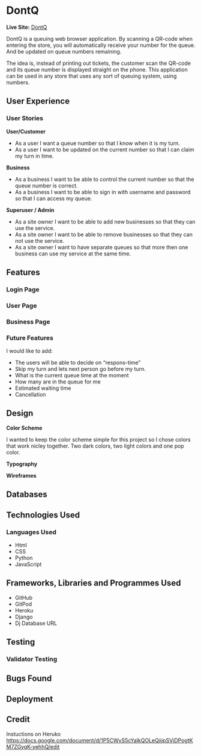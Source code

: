 # DontQ
__Live Site:__
[DontQ](https://emmabergner.github.io/dontq/) 


DontQ is a queuing web browser application. By scanning a QR-code when entering the store, you will automatically receive your number for the queue. And be updated on queue numbers remaining. 

The idea is, instead of printing out tickets, the customer scan the QR-code and its queue number is displayed straight on the phone. This application can be used in any store that uses any sort of queuing system, using numbers. 


## User Experience
### User Stories
__User/Customer__
- As a user I want a queue number so that I know when it is my turn.
- As a user I want to be updated on the current number so that I can claim my turn in time.

__Business__
- As a business I want to be able to control the current number so that the queue number is correct.
- As a business I want to be able to sign in with username and password so that I can access my queue.

__Superuser / Admin__
- As a site owner I want to be able to add new businesses so that they can use the service.
- As a site owner I want to be able to remove businesses so that they can not use the service.
- As a site owner I want to have separate queues so that more then one business can use my service at the same time.


## Features
### Login Page
### User Page 
### Business Page


### Future Features
I would like to add: 

- The users will be able to decide on “respons-time”
- Skip my turn and lets next person go before my turn. 
- What is the current queue time at the moment 
- How many are in the queue for me
- Estimated waiting time 
- Cancellation

## Design  

__Color Scheme__

I wanted to keep the color scheme simple for this project so I chose colors that work nicley together. Two dark colors, two light colors and one pop color.

__Typography__

__Wireframes__

## Databases


## Technologies Used
### Languages Used
- Html 
- CSS
- Python 
- JavaScript 

## Frameworks, Libraries and Programmes Used

- GitHub 
- GitPod 
- Heroku 
- Django 
- Dj Database URL 

## Testing 
### Validator Testing
## Bugs Found

## Deployment

## Credit

Instuctions on Heruko
https://docs.google.com/document/d/1P5CWvS5cYalkQOLeQiijpSViDPogtKM7ZGyqK-yehhQ/edit